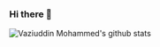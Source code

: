 ### Hi there 👋

<!--
**vaziuddin/vaziuddin** is a ✨ _special_ ✨ repository because its `README.md` (this file) appears on your GitHub profile.

Here are some ideas to get you started:

# 🔭 I’m currently working on ...
- 🌱 I’m currently learning ...
- 👯 I’m looking to collaborate on ...
- 🤔 I’m looking for help with ...
- 💬 Ask me about ...
- 📫 How to reach me: ...
- 😄 Pronouns: ...
- ⚡ Fun fact: ...
-->

![Vaziuddin Mohammed's github stats](https://github-readme-stats.vercel.app/api?username=vaziuddin&count_private=true&show_icons=true&theme=radical)
